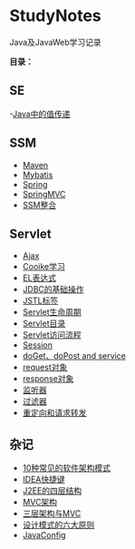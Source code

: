 # StudyNotes
Java及JavaWeb学习记录

**目录：**

## SE
  -[Java中的值传递]()
## SSM
  - [Maven]()
  - [Mybatis]()
  - [Spring]()
  - [SpringMVC]()
  - [SSM整合]()
## Servlet
  - [Ajax]()
  - [Cooike学习]()
  - [EL表达式]()
  - [JDBC的基础操作]()
  - [JSTL标签]()
  - [Servlet生命周期]()
  - [Servlet目录]()
  - [Servlet访问流程]()
  - [Session]()
  - [doGet、doPost and service]()
  - [request对象]()
  - [response对象]()
  - [监听器]()
  - [过滤器]()
  - [重定向和请求转发]()
## 杂记
  - [10种常见的软件架构模式]()
  - [IDEA快捷键]()
  - [J2EE的四层结构]()
  - [MVC架构]()
  - [三层架构与MVC]()
  - [设计模式的六大原则]()
  - [JavaConfig]()
